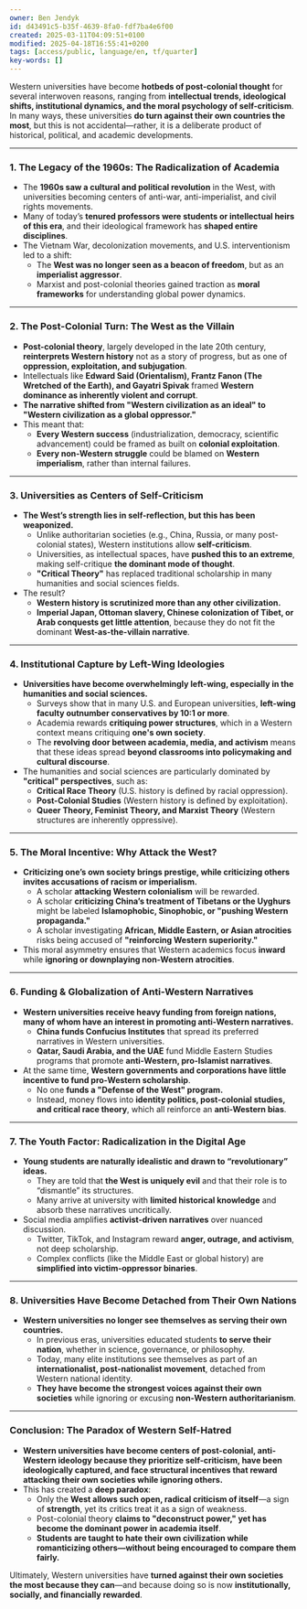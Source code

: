 ```yaml
---
owner: Ben Jendyk
id: d43491c5-b35f-4639-8fa0-fdf7ba4e6f00
created: 2025-03-11T04:09:51+0100
modified: 2025-04-18T16:55:41+0200
tags: [access/public, language/en, tf/quarter]
key-words: []
---
```


Western universities have become **hotbeds of post-colonial thought** for several interwoven reasons, ranging from **intellectual trends, ideological shifts, institutional dynamics, and the moral psychology of self-criticism**. In many ways, these universities **do turn against their own countries the most**, but this is not accidental—rather, it is a deliberate product of historical, political, and academic developments.  

---

### **1. The Legacy of the 1960s: The Radicalization of Academia**
- The **1960s saw a cultural and political revolution** in the West, with universities becoming centers of anti-war, anti-imperialist, and civil rights movements.  
- Many of today’s **tenured professors were students or intellectual heirs of this era**, and their ideological framework has **shaped entire disciplines**.  
- The Vietnam War, decolonization movements, and U.S. interventionism led to a shift:  
  - The **West was no longer seen as a beacon of freedom**, but as an **imperialist aggressor**.  
  - Marxist and post-colonial theories gained traction as **moral frameworks** for understanding global power dynamics.  

---

### **2. The Post-Colonial Turn: The West as the Villain**
- **Post-colonial theory**, largely developed in the late 20th century, **reinterprets Western history** not as a story of progress, but as one of **oppression, exploitation, and subjugation**.  
- Intellectuals like **Edward Said (Orientalism), Frantz Fanon (The Wretched of the Earth), and Gayatri Spivak** framed **Western dominance as inherently violent and corrupt**.  
- **The narrative shifted from "Western civilization as an ideal" to "Western civilization as a global oppressor."**  
- This meant that:
  - **Every Western success** (industrialization, democracy, scientific advancement) could be framed as built on **colonial exploitation**.
  - **Every non-Western struggle** could be blamed on **Western imperialism**, rather than internal failures.

---

### **3. Universities as Centers of Self-Criticism**
- **The West’s strength lies in self-reflection, but this has been weaponized.**  
  - Unlike authoritarian societies (e.g., China, Russia, or many post-colonial states), Western institutions allow **self-criticism**.  
  - Universities, as intellectual spaces, have **pushed this to an extreme**, making self-critique **the dominant mode of thought**.  
  - **"Critical Theory"** has replaced traditional scholarship in many humanities and social sciences fields.  
- The result?  
  - **Western history is scrutinized more than any other civilization.**  
  - **Imperial Japan, Ottoman slavery, Chinese colonization of Tibet, or Arab conquests get little attention**, because they do not fit the dominant **West-as-the-villain narrative**.

---

### **4. Institutional Capture by Left-Wing Ideologies**
- **Universities have become overwhelmingly left-wing, especially in the humanities and social sciences.**  
  - Surveys show that in many U.S. and European universities, **left-wing faculty outnumber conservatives by 10:1 or more**.  
  - Academia rewards **critiquing power structures**, which in a Western context means critiquing **one's own society**.
  - The **revolving door between academia, media, and activism** means that these ideas spread **beyond classrooms into policymaking and cultural discourse**.
- The humanities and social sciences are particularly dominated by **"critical" perspectives**, such as:  
  - **Critical Race Theory** (U.S. history is defined by racial oppression).  
  - **Post-Colonial Studies** (Western history is defined by exploitation).  
  - **Queer Theory, Feminist Theory, and Marxist Theory** (Western structures are inherently oppressive).  

---

### **5. The Moral Incentive: Why Attack the West?**
- **Criticizing one’s own society brings prestige, while criticizing others invites accusations of racism or imperialism.**  
  - A scholar **attacking Western colonialism** will be rewarded.  
  - A scholar **criticizing China’s treatment of Tibetans or the Uyghurs** might be labeled **Islamophobic, Sinophobic, or "pushing Western propaganda."**  
  - A scholar investigating **African, Middle Eastern, or Asian atrocities** risks being accused of **"reinforcing Western superiority."**  
- This moral asymmetry ensures that Western academics focus **inward** while **ignoring or downplaying non-Western atrocities**.

---

### **6. Funding & Globalization of Anti-Western Narratives**
- **Western universities receive heavy funding from foreign nations, many of whom have an interest in promoting anti-Western narratives.**  
  - **China funds Confucius Institutes** that spread its preferred narratives in Western universities.  
  - **Qatar, Saudi Arabia, and the UAE** fund Middle Eastern Studies programs that promote **anti-Western, pro-Islamist narratives**.  
- At the same time, **Western governments and corporations have little incentive to fund pro-Western scholarship**.  
  - No one **funds a "Defense of the West" program.**  
  - Instead, money flows into **identity politics, post-colonial studies, and critical race theory**, which all reinforce an **anti-Western bias**.

---

### **7. The Youth Factor: Radicalization in the Digital Age**
- **Young students are naturally idealistic and drawn to “revolutionary” ideas.**  
  - They are told that **the West is uniquely evil** and that their role is to “dismantle” its structures.  
  - Many arrive at university with **limited historical knowledge** and absorb these narratives uncritically.  
- Social media amplifies **activist-driven narratives** over nuanced discussion.  
  - Twitter, TikTok, and Instagram reward **anger, outrage, and activism**, not deep scholarship.  
  - Complex conflicts (like the Middle East or global history) are **simplified into victim-oppressor binaries**.

---

### **8. Universities Have Become Detached from Their Own Nations**
- **Western universities no longer see themselves as serving their own countries.**  
  - In previous eras, universities educated students **to serve their nation**, whether in science, governance, or philosophy.  
  - Today, many elite institutions see themselves as part of an **internationalist, post-nationalist movement**, detached from Western national identity.  
  - **They have become the strongest voices against their own societies** while ignoring or excusing **non-Western authoritarianism**.

---

### **Conclusion: The Paradox of Western Self-Hatred**
- **Western universities have become centers of post-colonial, anti-Western ideology because they prioritize self-criticism, have been ideologically captured, and face structural incentives that reward attacking their own societies while ignoring others.**  
- This has created a **deep paradox**:  
  - Only the **West allows such open, radical criticism of itself**—a sign of **strength**, yet its critics treat it as a sign of weakness.  
  - Post-colonial theory **claims to "deconstruct power," yet has become the dominant power in academia itself**.  
  - **Students are taught to hate their own civilization while romanticizing others—without being encouraged to compare them fairly.**  

Ultimately, Western universities have **turned against their own societies the most because they can**—and because doing so is now **institutionally, socially, and financially rewarded**.